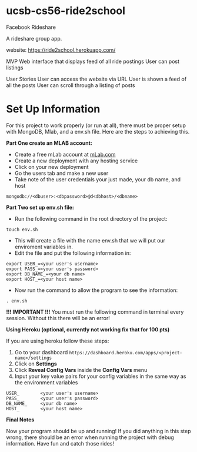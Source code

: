 # ucsb-cs56-ride2school
Facebook Rideshare

A rideshare group app.

website: https://ride2school.herokuapp.com/

MVP
Web interface that displays feed of all ride postings
User can post listings

User Stories
User can access the website via URL
User is shown a feed of all the posts
User can scroll through a listing of posts 

# Set Up Information

For this project to work properly (or run at all), there must be proper setup with MongoDB, Mlab, and a env.sh file. Here are the steps to achieving this.

__Part One create an MLAB account:__

- Create a free mLab account at [mLab.com](https://mlab.com)
- Create a new deployment with any hosting service
- Click on your new deployment
- Go the users tab and make a new user
- Take note of the user credentials your just made, your db name, and host

```
mongodb://<dbuser>:<dbpassword>@d<dbhost>/<dbname>
```

__Part Two set up env.sh file:__

- Run the following command in the root directory of the project:

```
touch env.sh
```

- This will create a file with the name env.sh that we will put our enviroment variables in.
- Edit the file and put the following information in:

```
export USER_=<your user's username>
export PASS_=<your user's password>
export DB_NAME_=<your db name>
export HOST_=<your host name>
```

- Now run the command to allow the program to see the information:

```
. env.sh
```

__!!! IMPORTANT !!!__
You must run the following command in terminal every session. Without this there will be an error!

__Using Heroku (optional, currently not working fix that for 100 pts)__

If you are using heroku follow these steps:

1. Go to your dashboard ```https://dashboard.heroku.com/apps/<project-name>/settings```
2. Click on __Settings__
3. Click __Reveal Config Vars__ inside the __Config Vars__ menu
5. Input your key value pairs for your config variables in the same way as the environment variables

```
USER_        <your user's username>
PASS_        <your user's password>
DB_NAME_     <your db name>
HOST_        <your host name>
````

__Final Notes__

Now your program should be up and running! If you did anything in this step wrong, there should be an error when running the project with debug information. Have fun and catch those rides!
